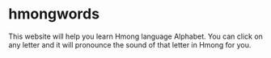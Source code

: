 # hmongwords
This website will help you learn Hmong language Alphabet. You can click on any letter and it will pronounce the sound of that letter in Hmong for you. 
